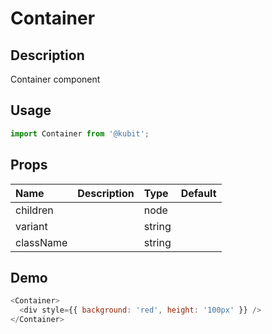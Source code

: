 # Container

## Description

Container component

## Usage

```js
import Container from '@kubit';
```

## Props

| Name      | Description | Type   | Default |
| :-------- | :---------- | :----- | :------ |
| children  |             | node   |         |
| variant   |             | string |         |
| className |             | string |         |

## Demo

```js
<Container>
  <div style={{ background: 'red', height: '100px' }} />
</Container>
```
